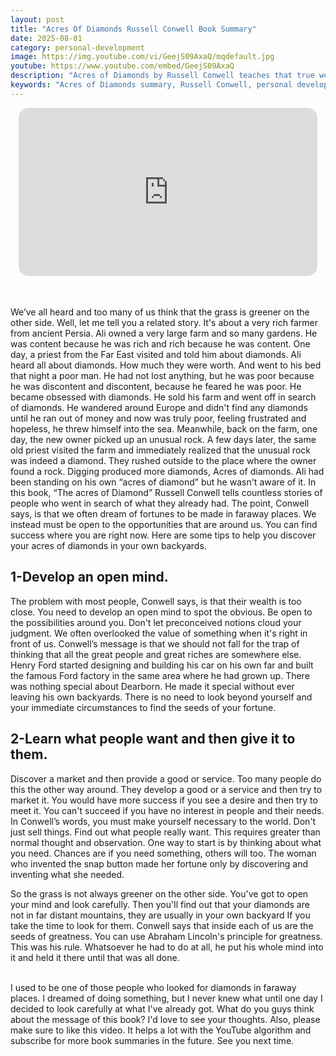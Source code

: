 ```yaml
---
layout: post
title: "Acres Of Diamonds Russell Conwell Book Summary"
date: 2025-08-01
category: personal-development
image: https://img.youtube.com/vi/GeejS09AxaQ/mqdefault.jpg
youtube: https://www.youtube.com/embed/GeejS09AxaQ
description: "Acres of Diamonds by Russell Conwell teaches that true wealth and opportunity often lie right in front of us—if we learn to recognize and cultivate it."
keywords: "Acres of Diamonds summary, Russell Conwell, personal development, hidden opportunities, self-reliance, success mindset, find wealth within, book summary"
---
```


<div style="display: flex; justify-content: center; margin-bottom: 20px;">
  <div style="aspect-ratio: 16 / 9; width: 95%; max-width: 700px; position: relative;">
    <iframe 
      src="https://www.youtube.com/embed/GeejS09AxaQ"
      title="YouTube video player"
      allowfullscreen
      frameborder="0"
      style="position: absolute; inset: 0; width: 100%; height: 100%; border-radius: 16px;">
    </iframe>
  </div>
</div>

<div style="height: 15px;"></div>
<!-- ..................................................................... -->

We’ve all heard and too many of us think that the grass is greener on the other side. Well, let me tell you a related story. It's about a very rich farmer from ancient Persia. Ali owned a very large farm and so many gardens. He was content because he was rich and rich because he was content. One day, a priest from the Far East visited and told him about diamonds. Ali heard all about diamonds. How much they were worth. And went to his bed that night a poor man. He had not lost anything, but he was poor because he was discontent and discontent, because he feared he was poor. He became obsessed with diamonds. He sold his farm and went off in search of diamonds. He wandered around Europe and didn't find any diamonds until he ran out of money and now was truly poor, feeling frustrated and hopeless, he threw himself into the sea. Meanwhile, back on the farm, one day, the new owner picked up an unusual rock. A few days later, the same old priest visited the farm and immediately realized that the unusual rock was indeed a diamond. They rushed outside to the place where the owner found a rock. Digging produced more diamonds, Acres of diamonds. Ali had been standing on his own “acres of diamond” but he wasn't aware of it. In this book, “The acres of Diamond” Russell Conwell tells countless stories of people who went in search of what they already had. The point, Conwell says, is that we often dream of fortunes to be made in faraway places. We instead must be open to the opportunities that are around us. You can find success where you are right now. Here are some tips to help you discover your acres of diamonds in your own backyards. 


## 1-Develop an open mind. 


The problem with most people, Conwell says, is that their wealth is too close. You need to develop an open mind to spot the obvious. Be open to the possibilities around you. Don't let preconceived notions cloud your judgment. We often overlooked the value of something when it's right in front of us. Conwell’s message is that we should not fall for the trap of thinking that all the great people and great riches are somewhere else. Henry Ford started designing and building his car on his own far and built the famous Ford factory in the same area where he had grown up. There was nothing special about Dearborn. He made it special without ever leaving his own backyards. There is no need to look beyond yourself and your immediate circumstances to find the seeds of your fortune. 


## 2-Learn what people want and then give it to them. 


Discover a market and then provide a good or service. Too many people do this the other way around. They develop a good or a service and then try to market it. You would have more success if you see a desire and then try to meet it. You can't succeed if you have no interest in people and their needs. In Conwell’s words, you must make yourself necessary to the world. Don't just sell things. Find out what people really want. This requires greater than normal thought and observation. One way to start is by thinking about what you need. Chances are if you need something, others will too. The woman who invented the snap button made her fortune only by discovering and inventing what she needed. 


So the grass is not always greener on the other side. You've got to open your mind and look carefully. Then you'll find out that your diamonds are not in far distant mountains, they are usually in your own backyard If you take the time to look for them. Conwell says that inside each of us are the seeds of greatness. You can use Abraham Lincoln's principle for greatness. This was his rule. Whatsoever he had to do at all, he put his whole mind into it and held it there until that was all done. 

<br>
I used to be one of those people who looked for diamonds in faraway places. I dreamed of doing something, but I never knew what until one day I decided to look carefully at what I've already got. What do you guys think about the message of this book? I'd love to see your thoughts. Also, please make sure to like this video. It helps a lot with the YouTube algorithm and subscribe for more book summaries in the future. See you next time.
